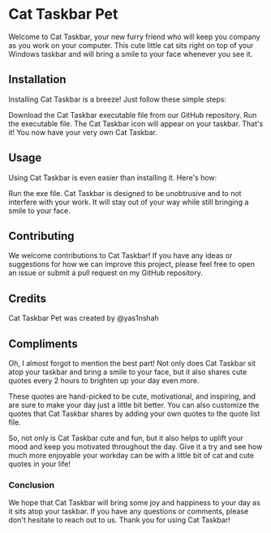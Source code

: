 # Cat Taskbar Pet
Welcome to Cat Taskbar, your new furry friend who will keep you company as you work on your computer. This cute little cat sits right on top of your Windows taskbar and will bring a smile to your face whenever you see it.

## Installation
Installing Cat Taskbar is a breeze! Just follow these simple steps:

Download the Cat Taskbar executable file from our GitHub repository.
Run the executable file.
The Cat Taskbar icon will appear on your taskbar.
That's it! You now have your very own Cat Taskbar.

## Usage
Using Cat Taskbar is even easier than installing it. Here's how:

Run the exe file.
Cat Taskbar is designed to be unobtrusive and to not interfere with your work. It will stay out of your way while still bringing a smile to your face.

## Contributing
We welcome contributions to Cat Taskbar! If you have any ideas or suggestions for how we can improve this project, please feel free to open an issue or submit a pull request on my GitHub repository.

## Credits
Cat Taskbar Pet was created by @yas1nshah

## Compliments
Oh, I almost forgot to mention the best part! Not only does Cat Taskbar sit atop your taskbar and bring a smile to your face, but it also shares cute quotes every 2 hours to brighten up your day even more.

These quotes are hand-picked to be cute, motivational, and inspiring, and are sure to make your day just a little bit better. You can also customize the quotes that Cat Taskbar shares by adding your own quotes to the quote list file.

So, not only is Cat Taskbar cute and fun, but it also helps to uplift your mood and keep you motivated throughout the day. Give it a try and see how much more enjoyable your workday can be with a little bit of cat and cute quotes in your life!


### Conclusion
We hope that Cat Taskbar will bring some joy and happiness to your day as it sits atop your taskbar. If you have any questions or comments, please don't hesitate to reach out to us. Thank you for using Cat Taskbar!